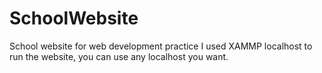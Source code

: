 # SchoolWebsite
School website for web development practice
I used XAMMP localhost to run the website, you can use any localhost you want.
